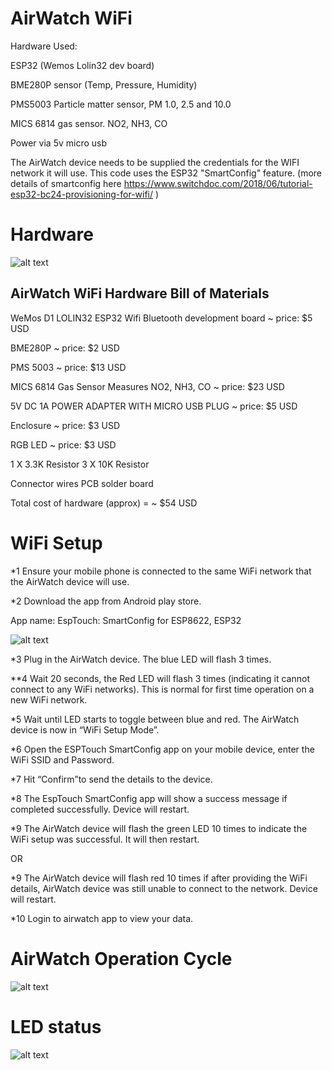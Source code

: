 AirWatch WiFi
==============


Hardware Used:

ESP32 (Wemos Lolin32 dev board)

BME280P sensor (Temp, Pressure, Humidity)

PMS5003 Particle matter sensor, PM 1.0, 2.5 and 10.0

MICS 6814 gas sensor. NO2, NH3, CO

Power via 5v micro usb 

The AirWatch device needs to be supplied the credentials for the WIFI network it will use. 
This code uses the ESP32 "SmartConfig" feature. (more details of smartconfig here https://www.switchdoc.com/2018/06/tutorial-esp32-bc24-provisioning-for-wifi/ )



Hardware
=================

![alt text](https://github.com/rorygleeson/AirWatch/blob/master/Devices/WiFi/WIFI.png)




AirWatch WiFi Hardware Bill of Materials
----------------------------------------

WeMos D1 LOLIN32 ESP32 Wifi Bluetooth development board ~ price: $5 USD

BME280P ~ price: $2 USD


PMS 5003 ~ price: $13 USD

MICS 6814 Gas Sensor Measures NO2, NH3, CO ~ price: $23 USD
 

5V DC 1A POWER ADAPTER WITH MICRO USB PLUG ~ price: $5 USD


Enclosure ~ price: $3 USD

RGB LED ~ price: $3 USD



1 X 3.3K Resistor
3 X  10K Resistor

Connector wires
PCB solder board

Total cost of hardware (approx)  =  ~ $54  USD




WiFi Setup
==========

*1 Ensure your mobile phone is connected to the same WiFi network that the AirWatch device will use.

*2 Download the app from Android play store. 	

  App name: EspTouch: SmartConfig for ESP8622, ESP32
  


![alt text](https://github.com/rorygleeson/AirWatch/blob/master/Devices/WiFi/esptouchapp.PNG)




*3 Plug in the AirWatch device. The blue LED will flash 3 times. 

**4 Wait 20 seconds, the Red LED will flash 3 times (indicating it cannot connect to any WiFi networks). This is normal for first time operation on a new WiFi network. 


*5 Wait until LED starts to toggle between blue and red. The AirWatch device is now in “WiFi Setup Mode”.

*6 Open the ESPTouch SmartConfig app on your mobile device, enter the WiFi SSID and Password. 

*7 Hit “Confirm”to send the details to the device. 

*8 The EspTouch SmartConfig app will show a success message if completed successfully. Device will restart. 

*9 The AirWatch device will flash the green LED 10 times to indicate the WiFi setup was successful. It will then restart. 

OR

*9 The AirWatch device will flash red 10 times if after providing the WiFi details, AirWatch device was still unable to connect to the network. Device will restart.

*10 Login to airwatch app to view your data. 




AirWatch Operation Cycle
========================


![alt text](https://github.com/rorygleeson/AirWatch/blob/master/Devices/WiFi/AirWatchOperation.png)








LED status 
==========


![alt text](https://github.com/rorygleeson/AirWatch/blob/master/Devices/WiFi/AirWatchLED.png)





